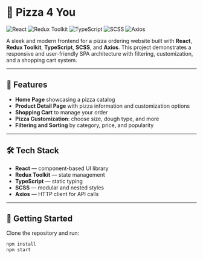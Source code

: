 # 🍕 Pizza 4 You

![React](https://img.shields.io/badge/React-20232A?style=for-the-badge&logo=react&logoColor=61DAFB)
![Redux Toolkit](https://img.shields.io/badge/Redux%20Toolkit-593D88?style=for-the-badge&logo=redux&logoColor=white)
![TypeScript](https://img.shields.io/badge/TypeScript-007ACC?style=for-the-badge&logo=typescript&logoColor=white)
![SCSS](https://img.shields.io/badge/SCSS-CC6699?style=for-the-badge&logo=sass&logoColor=white)
![Axios](https://img.shields.io/badge/Axios-5A29E4?style=for-the-badge)

A sleek and modern frontend for a pizza ordering website built with **React**, **Redux Toolkit**, **TypeScript**, **SCSS**, and **Axios**. This project demonstrates a responsive and user-friendly SPA architecture with filtering, customization, and a shopping cart system.

---

## 🚀 Features

- **Home Page** showcasing a pizza catalog
- **Product Detail Page** with pizza information and customization options
- **Shopping Cart** to manage your order
- **Pizza Customization**: choose size, dough type, and more
- **Filtering and Sorting** by category, price, and popularity

---

## 🛠️ Tech Stack

- **React** — component-based UI library
- **Redux Toolkit** — state management
- **TypeScript** — static typing
- **SCSS** — modular and nested styles
- **Axios** — HTTP client for API calls

---

## 🧩 Getting Started

Clone the repository and run:

```bash
npm install
npm start
```
